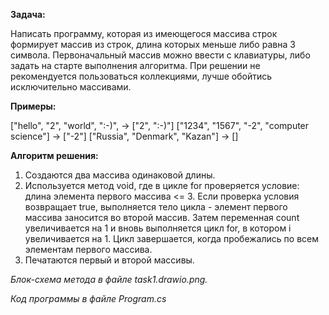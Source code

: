 **Задача:**

Написать программу, которая из имеющегося массива строк формирует массив из строк, длина которых меньше либо равна 3 символа. Первоначальный массив можно ввести с клавиатуры, либо задать на старте выполнения алгоритма. При решении не рекомендуется пользоваться коллекциями, лучше обойтись исключительно массивами.

**Примеры:**

["hello", "2", "world", ":-)",  -> ["2", ":-)"]
["1234", "1567", "-2", "computer science"] -> ["-2"]
["Russia", "Denmark", "Kazan"] -> []

**Алгоритм решения:**

1. Создаются два массива одинаковой длины. 
2. Используется метод void, где в цикле for проверяется условие: длина элемента первого массива <= 3. Если проверка условия возвращает true, выполняется тело цикла - элемент первого массива заносится во второй массив. Затем переменная count увеличивается на 1 и вновь выполняется цикл for, в котором i увеличивается на 1. Цикл завершается, когда пробежались по всем элементам первого массива.
3. Печатаются первый и второй массивы.

*Блок-схема метода в файле task1.drawio.png.*

*Код программы в файле Program.cs*